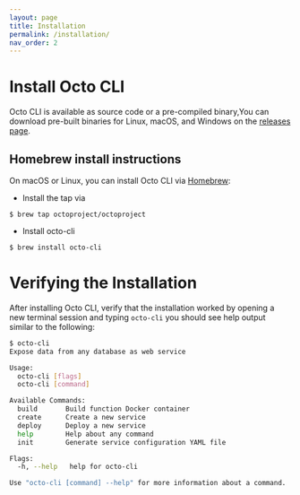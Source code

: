 ```yaml
---
layout: page
title: Installation
permalink: /installation/
nav_order: 2
---
```




# Install Octo CLI
Octo CLI is available as source code or a pre-compiled binary,You can download pre-built binaries for Linux, macOS, and Windows on the [releases page](https://github.com/octoproject/octo-cli/releases).

## Homebrew install instructions


On macOS or Linux, you can install Octo CLI via [Homebrew](https://brew.sh/https://brew.sh/):

- Install the tap via

```
$ brew tap octoproject/octoproject
```

- Install octo-cli

```
$ brew install octo-cli
```

# Verifying the Installation

After installing Octo CLI, verify that the installation worked by opening a new terminal session and typing `octo-cli` you should see help output similar to the following:


``` bash
$ octo-cli                                                
Expose data from any database as web service

Usage:
  octo-cli [flags]
  octo-cli [command]

Available Commands:
  build       Build function Docker container
  create      Create a new service
  deploy      Deploy a new service
  help        Help about any command
  init        Generate service configuration YAML file

Flags:
  -h, --help   help for octo-cli

Use "octo-cli [command] --help" for more information about a command.
```


